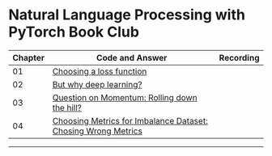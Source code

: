 # Natural Language Processing with PyTorch Book Club






| Chapter  |  Code  and Answer  |   Recording            |
| ------------- | ------------- | ------------- |
| 01   | [ Choosing a loss function](https://github.com/shmuhammad2004/dailyml/blob/main/daily_0001.md) |  |
| 02   |  [But why deep learning?](https://github.com/shmuhammad2004/dailyml/blob/main/daily_0002.md)  |   |
| 03   |  [Question on Momentum: Rolling down the hill?](https://github.com/shmuhammad2004/dailyml/blob/main/daily_0003.md)  | |
| 04  |  [Choosing Metrics for Imbalance Dataset: Chosing Wrong Metrics](https://github.com/shmuhammad2004/dailyml/blob/main/daily_0004.md)  | |
****
